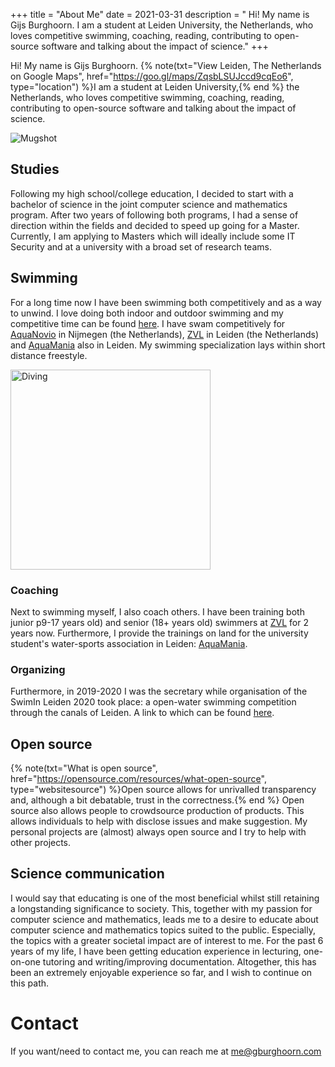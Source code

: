 +++
title = "About Me"
date = 2021-03-31
description = " Hi! My name is Gijs Burghoorn. I am a student at Leiden University, the Netherlands, who loves competitive swimming, coaching, reading, contributing to open-source software and talking about the impact of science."
+++

Hi! My name is Gijs Burghoorn. {% note(txt="View Leiden, The
Netherlands on Google Maps", href="https://goo.gl/maps/ZqsbLSUJccd9cqEo6", type="location")
%}I am a student at Leiden University,{% end %} the
Netherlands, who loves competitive swimming, coaching, reading, contributing to
open-source software and talking about the impact of science.

![Mugshot](../imgs/mugshot.png)

## Studies

Following my high school/college education, I decided to start with a bachelor
of science in the joint computer science and mathematics program. After two
years of following both programs, I had a sense of direction within the fields
and decided to speed up going for a Master. Currently, I am applying to Masters
which will ideally include some IT Security and at a university with a broad set
of research teams.

## Swimming

For a long time now I have been swimming both competitively and as a way to
unwind. I love doing both indoor and outdoor swimming and my competitive time
can be found [here](https://m.swimtimes.nl/nl/athlete/386908). I have swam
competitively for [AquaNovio](https://www.aquanovio.nl/) in Nijmegen (the
Netherlands), [ZVL](https://www.zvl-1886.nl/) in Leiden (the Netherlands) and
[AquaMania](http://www.aquamanialeiden.nl/) also in Leiden. My swimming
specialization lays within short distance freestyle.

<img src="../imgs/diving.gif" width="320px" alt="Diving" />

### Coaching

Next to swimming myself, I also coach others. I have been training both junior
p9-17 years old) and senior (18+ years old) swimmers at
[ZVL](https://www.zvl-1886.nl/) for 2 years now. Furthermore, I provide the
trainings on land for the university student's water-sports association in
Leiden: [AquaMania](http://www.aquamanialeiden.nl/).

### Organizing

Furthermore, in 2019-2020 I was the secretary while organisation of the SwimIn
Leiden 2020 took place: a open-water swimming competition through the canals of
Leiden. A link to which can be found [here](https://www.swiminleiden.nl/).

## Open source

{% note(txt="What is open source",
href="https://opensource.com/resources/what-open-source", type="websitesource") %}Open source allows for unrivalled transparency and, although a bit debatable,
trust in the correctness.{% end %} Open source also allows people to crowdsource production of products. This allows individuals to help with disclose issues and make suggestion. My personal projects are (almost) always open source and I try to help with other projects.

## Science communication

I would say that educating is one of the most beneficial whilst still retaining
a longstanding significance to society. This, together with my passion for
computer science and mathematics, leads me to a desire to educate about computer
science and mathematics topics suited to the public. Especially, the topics with
a greater societal impact are of interest to me. For the past 6 years of my
life, I have been getting education experience in lecturing, one-on-one tutoring
and writing/improving documentation.  Altogether, this has been an extremely
enjoyable experience so far, and I wish to continue on this path.

<!--# Projects

Here are some my projects.

## WasmSVGGraphics

Managing interactive vector graphics in WASM 

## simpleserial-rs

## Honorable mentions-->

# Contact

If you want/need to contact me, you can reach me at
[me@gburghoorn.com](mailto:me@burghoorn.com)
